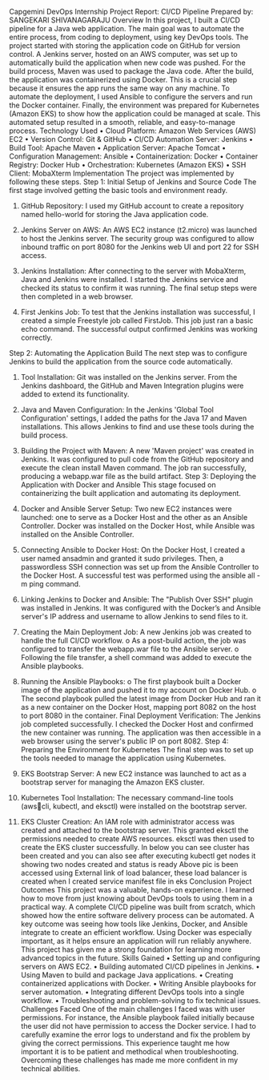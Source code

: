 Capgemini DevOps Internship Project Report: CI/CD Pipeline
Prepared by: SANGEKARI SHIVANAGARAJU
Overview
In this project, I built a CI/CD pipeline for a Java web application. The main goal was 
to automate the entire process, from coding to deployment, using key DevOps 
tools.
The project started with storing the application code on GitHub for version control. 
A Jenkins server, hosted on an AWS computer, was set up to automatically build 
the application when new code was pushed. For the build process, Maven was used 
to package the Java code.
After the build, the application was containerized using Docker. This is a crucial 
step because it ensures the app runs the same way on any machine. To automate 
the deployment, I used Ansible to configure the servers and run the Docker 
container. Finally, the environment was prepared for Kubernetes (Amazon EKS) to 
show how the application could be managed at scale. This automated setup 
resulted in a smooth, reliable, and easy-to-manage process.
Technology Used
• Cloud Platform: Amazon Web Services (AWS) EC2
• Version Control: Git & GitHub
• CI/CD Automation Server: Jenkins
• Build Tool: Apache Maven
• Application Server: Apache Tomcat
• Configuration Management: Ansible
• Containerization: Docker
• Container Registry: Docker Hub
• Orchestration: Kubernetes (Amazon EKS)
• SSH Client: MobaXterm
Implementation
The project was implemented by following these steps.
Step 1: Initial Setup of Jenkins and Source Code
The first stage involved getting the basic tools and environment ready.
1. GitHub Repository: I used my GitHub account to create a repository 
named hello-world for storing the Java application code.
 
2. Jenkins Server on AWS: An AWS EC2 instance (t2.micro) was launched to host 
the Jenkins server. The security group was configured to allow inbound traffic 
on port 8080 for the Jenkins web UI and port 22 for SSH access.
 
3. Jenkins Installation: After connecting to the server with MobaXterm, Java and 
Jenkins were installed. I started the Jenkins service and checked its status to 
confirm it was running. The final setup steps were then completed in a web 
browser.
4. First Jenkins Job: To test that the Jenkins installation was successful, I created 
a simple Freestyle job called FirstJob. This job just ran a basic echo command. 
The successful output confirmed Jenkins was working correctly.
 
Step 2: Automating the Application Build
The next step was to configure Jenkins to build the application from the source 
code automatically.
1. Tool Installation: Git was installed on the Jenkins server. From the Jenkins 
dashboard, the GitHub and Maven Integration plugins were added to extend 
its functionality.
2. Java and Maven Configuration: In the Jenkins 'Global Tool Configuration' 
settings, I added the paths for the Java 17 and Maven installations. This allows 
Jenkins to find and use these tools during the build process.

3. Building the Project with Maven: A new 'Maven project' was created in 
Jenkins. It was configured to pull code from the GitHub repository and execute 
the clean install Maven command. The job ran successfully, producing 
a webapp.war file as the build artifact.
Step 3: Deploying the Application with Docker and Ansible
This stage focused on containerizing the built application and automating its 
deployment.
1. Docker and Ansible Server Setup: Two new EC2 instances were launched: one 
to serve as a Docker Host and the other as an Ansible Controller. Docker was 
installed on the Docker Host, while Ansible was installed on the Ansible 
Controller.

2. Connecting Ansible to Docker Host: On the Docker Host, I created a user 
named ansadmin and granted it sudo privileges. Then, a passwordless SSH 
connection was set up from the Ansible Controller to the Docker Host. A 
successful test was performed using the ansible all -m ping command.
3. Linking Jenkins to Docker and Ansible: The "Publish Over SSH" plugin was 
installed in Jenkins. It was configured with the Docker’s and Ansible server's IP 
address and username to allow Jenkins to send files to it.
4. Creating the Main Deployment Job: A new Jenkins job was created to handle 
the full CI/CD workflow.
o As a post-build action, the job was configured to transfer 
the webapp.war file to the Ansible server.
o Following the file transfer, a shell command was added to execute the 
Ansible playbooks.

5. Running the Ansible Playbooks:
o The first playbook built a Docker image of the application and pushed it 
to my account on Docker Hub.
o The second playbook pulled the latest image from Docker Hub and ran it 
as a new container on the Docker Host, mapping port 8082 on the host 
to port 8080 in the container.
Final Deployment Verification: The Jenkins job completed successfully. I checked 
the Docker Host and confirmed the new container was running. The application 
was then accessible in a web browser using the server's public IP on port 8082.
Step 4: Preparing the Environment for Kubernetes
The final step was to set up the tools needed to manage the application using 
Kubernetes.
1. EKS Bootstrap Server: A new EC2 instance was launched to act as a 
bootstrap server for managing the Amazon EKS cluster.
2. Kubernetes Tool Installation: The necessary command-line tools (awscli, kubectl, and eksctl) were installed on the bootstrap server.
3. EKS Cluster Creation: An IAM role with administrator access was created 
and attached to the bootstrap server. This granted eksctl the permissions 
needed to create AWS resources. eksctl was then used to create the EKS 
cluster successfully.
In below you can see cluster has been created and you can also see after executing 
kubectl get nodes it showing two nodes created and status is ready
Above pic is been accessed using External link of load balancer, these load balancer 
is created when I created service manifest file in eks
Conclusion
Project Outcomes
This project was a valuable, hands-on experience. I learned how to move from just 
knowing about DevOps tools to using them in a practical way. A complete CI/CD 
pipeline was built from scratch, which showed how the entire software delivery 
process can be automated. A key outcome was seeing how tools like Jenkins, 
Docker, and Ansible integrate to create an efficient workflow. Using Docker was 
especially important, as it helps ensure an application will run reliably anywhere. 
This project has given me a strong foundation for learning more advanced topics in 
the future.
Skills Gained
• Setting up and configuring servers on AWS EC2.
• Building automated CI/CD pipelines in Jenkins.
• Using Maven to build and package Java applications.
• Creating containerized applications with Docker.
• Writing Ansible playbooks for server automation.
• Integrating different DevOps tools into a single workflow.
• Troubleshooting and problem-solving to fix technical issues.
Challenges Faced
One of the main challenges I faced was with user permissions. For instance, the 
Ansible playbook failed initially because the user did not have permission to access 
the Docker service. I had to carefully examine the error logs to understand and fix 
the problem by giving the correct permissions. This experience taught me how 
important it is to be patient and methodical when troubleshooting. Overcoming 
these challenges has made me more confident in my technical abilities.
